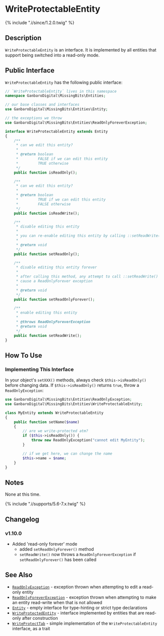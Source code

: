 # WriteProtectableEntity

{% include ".i/since/1.2.0.twig" %}

## Description

`WriteProtectableEntity` is an interface. It is implemented by all entities that support being switched into a read-only mode.

## Public Interface

`WriteProtectableEntity` has the following public interface:

```php
// `WriteProtectableEntity` lives in this namespace
namespace GanbaroDigital\MissingBits\Entities;

// our base classes and interfaces
use GanbaroDigital\MissingBits\Entities\Entity;

// the exceptions we throw
use GanbaroDigital\MissingBits\Entities\ReadOnlyForeverException;

interface WriteProtectableEntity extends Entity
{
    /**
     * can we edit this entity?
     *
     * @return boolean
     *         FALSE if we can edit this entity
     *         TRUE otherwise
     */
    public function isReadOnly();

    /**
     * can we edit this entity?
     *
     * @return boolean
     *         TRUE if we can edit this entity
     *         FALSE otherwise
     */
    public function isReadWrite();

    /**
     * disable editing this entity
     *
     * you can re-enable editing this entity by calling ::setReadWrite()
     *
     * @return void
     */
    public function setReadOnly();

    /**
     * disable editing this entity forever
     *
     * after calling this method, any attempt to call ::setReadWrite() will
     * cause a ReadOnlyForever exception
     *
     * @return void
     */
    public function setReadOnlyForever();

    /**
     * enable editing this entity
     *
     * @throws ReadOnlyForeverException
     * @return void
     */
    public function setReadWrite();
}
```

## How To Use

### Implementing This Interface

In your object's `setXXX()` methods, always check `$this->isReadOnly()` before changing data. If `$this->isReadOnly()` returns `true`, throw a `ReadOnlyException`:

```php
use GanbaroDigital\MissingBits\Entities\ReadOnlyException;
use GanbaroDigital\MissingBits\Entities\WriteProtectableEntity;

class MyEntity extends WriteProtectableEntity
{
    public function setName($name)
    {
        // are we write-protected atm?
        if ($this->isReadOnly()) {
            throw new ReadOnlyException("cannot edit MyEntity");
        }

        // if we get here, we can change the name
        $this->name = $name;
    }
}
```

## Notes

None at this time.

{% include ".i/supports/5.6-7.x.twig" %}

## Changelog

### v1.10.0

* Added 'read-only forever' mode
  - added `setReadOnlyForever()` method
  - `setReadWrite()` now throws a `ReadOnlyForeverException` if `setReadOnlyForever()` has been called

## See Also

* [`ReadOnlyException`](ReadOnlyException.class.html) - exception thrown when attempting to edit a read-only entity
* [`ReadOnlyForeverException`](ReadOnlyForeverException.class.html) - exception thrown when attempting to make an entity read-write when that is not allowed
* [`Entity`](Entity.class.html) - empty interface for type-hinting or strict type declarations
* [`WriteProtectedEntity`](WriteProtectedEntity.class.html) - interface implemented by entities that are read-only after construction
* [`WriteProtectTab`](WriteProtectTab.class.html) - simple implementation of the `WriteProtectableEntity` interface, as a trait

